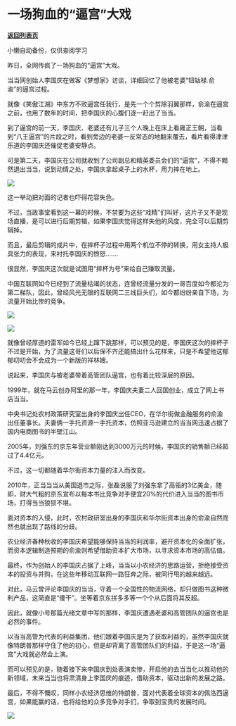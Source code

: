 # 一场狗血的“逼宫”大戏

[**返回列表页**](/gzh/政事堂2019)

小懒自动备份，仅供查阅学习

  

昨日，全网传疯了一场狗血的“逼宫”大戏。

  

当当网创始人李国庆在做客《梦想家》访谈，详细回忆了他被老婆“钮钴禄.俞渝”的逼宫过程。

  

就像《笑傲江湖》中东方不败逼宫任我行，是先一个个剪除羽翼那样，俞渝在逼宫之前，也用了数年的时间，把李国庆的心腹们逐一赶出了当当。

  

到了逼宫的前一天，李国庆、老婆还有儿子三个人晚上在床上看雍正王朝，当看到“八王逼宫”的片段之时，看到旁边的老婆一反常态的地翻来覆去，看片看得津津乐道的李国庆还催促老婆安静点。

  

可是第二天，李国庆在公司就收到了公司副总和精英委员会们的“逼宫”，不得不黯然退出当当，说到动情之处，李国庆拿起桌子上的水杯，用力摔在地上。

  

![](https://mmbiz.qpic.cn/mmbiz_gif/rxhS23yu8cNlcpSfUnQhG0HC1T203r9ueQCObXicgf7uciazu1aNcDmlsje03bxMH5ia2QkcsCBEWf5bhG6NFmo2Q/640?wx_fmt=gif)

  

这一举动把对面的记者也吓得花容失色。

  

不过，当政事堂看到这一幕的时候，不禁要为这些“戏精”们叫好，这片子又不是现场直播，是可以进行后期剪辑，如果李国庆觉得这样失他的风度，完全可以后期剪辑掉。  

  

而且，最后剪辑的成片中，在摔杯子过程中用两个机位不停的转换，用女主持人极具张力的表现，来衬托李国庆的愤怒.......

  

很显然，李国庆这次就是试图用“摔杯为号”来给自己赚取流量。

  

中国互联网如今已经到了流量枯竭的状态，连曾经流量分发的一哥百度如今都沦为第二梯队，因此，曾经风光无限的互联网二三线巨头们，如今都纷纷亲自下场，为流量开始比惨的竞争。  

  

![](https://mmbiz.qpic.cn/mmbiz_png/rxhS23yu8cNlcpSfUnQhG0HC1T203r9uKPuauJNjvcW6ub7DPlKIAvbNwsmuYbmfSVz306GibRO3lRAvwUxj4bA/640?wx_fmt=png)

![](https://mmbiz.qpic.cn/mmbiz_png/rxhS23yu8cNlcpSfUnQhG0HC1T203r9uVPXXibYlejJC6m3rniaRz8msuLt1tOBCq1DJ4ZuZ0qV64qf2epNy63zQ/640?wx_fmt=png)

  

就像曾经厚道的雷军如今已经上蹿下跳那样，可以预见的是，李国庆这次的摔杯子不过是开始，为了流量这哥们以后保不齐还能搞出什么花样来，只是不希望他这郁郁叨叨会不会成为一个新版的祥林嫂。

  

说起来，李国庆与被老婆带着高管团队逼宫，也有着比较深层的原因。

  

1999年，就在马云创办阿里的那一年，李国庆夫妻二人回国创业，成立了网上书店当当。

  

中央书记处农村政策研究室出身的李国庆出任CEO，在华尔街做金融服务的俞渝出任董事长。夫妻俩一手托资源一手托资本，仿照亚马逊建立的当当网迅速占据了国内电商图书的半壁江山。

  

2005年，刘强东的京东年营业额刚达到3000万元的时候，李国庆的销售额已经超过了4.4亿元。

  

不过，这一切都随着华尔街资本力量的注入而改变。

  

2010年，正当当当从美国退市之际，张磊说服了刘强东拿了高瓴的3亿美金，随即，财大气粗的京东宣布以每本书比竞争对手便宜20%的代价进入当当的图书市场，打得当当狼狈不堪。

  

面对资本的入侵，此时，农村政研室出身的李国庆和华尔街资本出身的俞渝自然而然也就出现了路线的分歧。

  

农业经济春种秋收的李国庆希望能够保持当当的利润率，避开资本化的全面扩张，而资本逻辑制造预期的俞渝则希望借助资本扩大市场，以寻求资本市场的高估值。

  

最终，作为创始人的李国庆占据了上峰，当当以小农经济的思路运营，拒绝接受资本的投资与并购，在这些年移动互联网一路狂奔之际，被同行甩的越来越远。

  

对此，马云曾评论李国庆的当当，守着一个全国性的物流网络，却只做图书这种微利产品，这简直是“傻干”。坐等着京东拼多多等一个个从后面将其反超。

  

因此，就像小号那篇光绪文章中写的那样，李国庆遭遇老婆和高管团队的逼宫也是必然的事件。

  

以当当高管为代表的利益集团，他们跟着李国庆是为了获取利益的，虽然李国庆就像特朗普那样守住了他的初心，但是却背离了高管团队们的利益，于是这一场“逼宫”大戏就必然会上演。

  

而可以预见的是，随着接下来李国庆到处表演卖惨，开启他的去当当化以推动他的新领域，未来当当也将肃清身上李国庆的痕迹，借助资本，驱动出新的发展之路。

  

最后，不得不慨叹，同样小农经济思维的特朗普，面对代表着全球资本的佩洛西逼宫，如果能赢的话，也将给他的众多竞争对手们，争取到宝贵的发展时间。

  

![](https://mmbiz.qpic.cn/mmbiz_jpg/rxhS23yu8cPp0iaKAfe0ZsWfgGcY72o9Nror8TicrtnlDsqzY7y4Kum4fM3X0FMEGlbvm9HvZUiaETSnLt4DHNLbQ/640?wx_fmt=jpeg)

